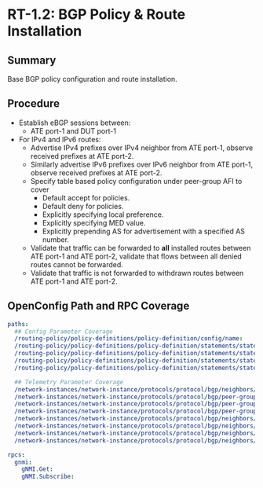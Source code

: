 # RT-1.2: BGP Policy & Route Installation

## Summary

Base BGP policy configuration and route installation.

## Procedure

*   Establish eBGP sessions between:
    *   ATE port-1 and DUT port-1
*   For IPv4 and IPv6 routes:
    *   Advertise IPv4 prefixes over IPv4 neighbor from ATE port-1, observe received prefixes at ATE port-2.
    *   Similarly advertise IPv6 prefixes over IPv6 neighbor from ATE port-1, observe received prefixes at ATE port-2.
    *   Specify table based policy configuration under peer-group AFI to cover
        *   Default accept for policies.
        *   Default deny for policies.
        *   Explicitly specifying local preference.
        *   Explicitly specifying MED value.
        *   Explicitly prepending AS for advertisement with a specified AS
            number.
    *   Validate that traffic can be forwarded to **all** installed routes
        between ATE port-1 and ATE port-2, validate that flows between all
        denied routes cannot be forwarded.
    *   Validate that traffic is not forwarded to withdrawn routes between ATE
        port-1 and ATE port-2.

## OpenConfig Path and RPC Coverage
```yaml
paths:
  ## Config Parameter Coverage
  /routing-policy/policy-definitions/policy-definition/config/name:
  /routing-policy/policy-definitions/policy-definition/statements/statement/actions/bgp-actions/config/set-local-pref:
  /routing-policy/policy-definitions/policy-definition/statements/statement/actions/bgp-actions/config/set-med:
  /routing-policy/policy-definitions/policy-definition/statements/statement/actions/bgp-actions/set-as-path-prepend/config/repeat-n:
  /routing-policy/policy-definitions/policy-definition/statements/statement/actions/bgp-actions/set-as-path-prepend/config/asn:

  ## Telemetry Parameter Coverage
  /network-instances/network-instance/protocols/protocol/bgp/neighbors/neighbor/state/neighbor-address:
  /network-instances/network-instance/protocols/protocol/bgp/peer-groups/peer-group/state/peer-group-name:
  /network-instances/network-instance/protocols/protocol/bgp/peer-groups/peer-group/afi-safis/afi-safi/apply-policy/state/export-policy:
  /network-instances/network-instance/protocols/protocol/bgp/peer-groups/peer-group/afi-safis/afi-safi/apply-policy/state/import-policy:
  /network-instances/network-instance/protocols/protocol/bgp/neighbors/neighbor/afi-safis/afi-safi/state/prefixes/installed:
  /network-instances/network-instance/protocols/protocol/bgp/neighbors/neighbor/afi-safis/afi-safi/state/prefixes/received:
  /network-instances/network-instance/protocols/protocol/bgp/neighbors/neighbor/afi-safis/afi-safi/state/prefixes/received-pre-policy:
  /network-instances/network-instance/protocols/protocol/bgp/neighbors/neighbor/afi-safis/afi-safi/state/prefixes/sent:

rpcs:
  gnmi:
    gNMI.Get:
    gNMI.Subscribe:

```
